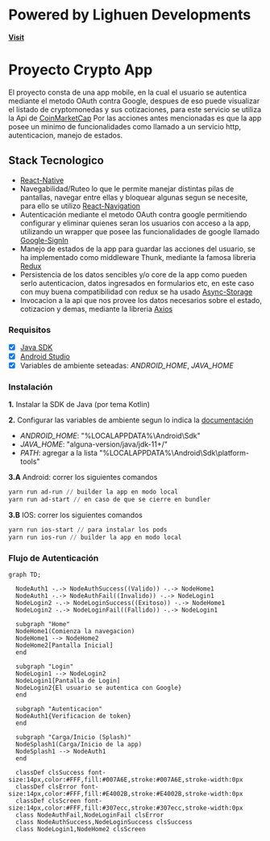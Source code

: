 # Powered by Lighuen Developments
**[Visit](https://lighuendevelopments.netlify.app/)**

# Proyecto Crypto App
El proyecto consta de una app mobile, en la cual el usuario se autentica mediante el metodo OAuth contra Google, despues de eso puede visualizar el listado de cryptomonedas y sus cotizaciones, para este servicio se utiliza la Api de [CoinMarketCap](https://coinmarketcap.com/api/documentation/v1/#)
Por las acciones antes mencionadas es que la app posee un minimo de funcionalidades como llamado a un servicio http, autenticacion, manejo de estados.

## Stack Tecnologico
- [React-Native](https://reactnative.dev/architecture/landing-page)
- Navegabilidad/Ruteo lo que le permite manejar distintas pilas de pantallas, navegar entre ellas y bloquear algunas segun se necesite, para ello se utilizo [React-Navigation](https://reactnavigation.org/)
- Autenticación mediante el metodo OAuth contra google permitiendo configurar y eliminar quienes seran los usuarios con acceso a la app, utilizando un wrapper que posee las funcionalidades de google llamado [Google-SignIn](https://react-native-google-signin.github.io/docs/install)
- Manejo de estados de la app para guardar las acciones del usuario, se ha implementado como middleware Thunk, mediante la famosa libreria [Redux](https://redux.js.org/introduction/installation)
- Persistencia de los datos sencibles y/o core de la app como pueden serlo autenticacion, datos ingresados en formularios etc, en este caso con muy buena compatibilidad con redux se ha usado [Async-Storage](https://react-native-async-storage.github.io/async-storage/docs/install/)
- Invocacion a la api que nos provee los datos necesarios sobre el estado, cotizacion y demas, mediante la libreria [Axios](https://axios-http.com/es/docs/intro)

### Requisitos
- [x] [Java SDK](https://openjdk.org/projects/jdk/17/)
- [x] [Android Studio](https://developer.android.com/studio?hl=es-419)
- [x] Variables de ambiente seteadas: *ANDROID_HOME*, *JAVA_HOME*

### Instalación
**1.** Instalar la SDK de Java (por tema Kotlin)

**2.** Configurar las variables de ambiente segun lo indica la [documentación](https://reactnative.dev/docs/set-up-your-environment?os=windows)

- *ANDROID_HOME*: "%LOCALAPPDATA%\Android\Sdk"
- *JAVA_HOME*: "alguna-version/java/jdk-11+/"
- *PATH*: agregar a la lista "%LOCALAPPDATA%\Android\Sdk\platform-tools"

**3.A** Android:
correr los siguientes comandos
```powershell
yarn run ad-run // builder la app en modo local
yarn run ad-start // en caso de que se cierre en bundler
```

**3.B** IOS:
correr los siguientes comandos
```powershell
yarn run ios-start // para instalar los pods
yarn run ios-run // builder la app en modo local
```

### Flujo de Autenticación
```mermaid
graph TD;

  NodeAuth1 -.-> NodeAuthSuccess((Valido)) -.-> NodeHome1
  NodeAuth1 -.-> NodeAuthFail((Invalido)) -.-> NodeLogin1
  NodeLogin2 -.-> NodeLoginSuccess((Exitoso)) -.-> NodeHome1
  NodeLogin2 -.-> NodeLoginFail((Fallido)) -.-> NodeLogin1

  subgraph "Home"
  NodeHome1(Comienza la navegacion)
  NodeHome1 --> NodeHome2
  NodeHome2[Pantalla Inicial]
  end

  subgraph "Login"
  NodeLogin1 --> NodeLogin2
  NodeLogin1[Pantalla de Login]
  NodeLogin2{El usuario se autentica con Google}
  end

  subgraph "Autenticacion"
  NodeAuth1{Verificacion de token}
  end

  subgraph "Carga/Inicio (Splash)"
  NodeSplash1(Carga/Inicio de la app)
  NodeSplash1 --> NodeAuth1
  end

  classDef clsSuccess font-size:14px,color:#FFF,fill:#007A6E,stroke:#007A6E,stroke-width:0px
  classDef clsError font-size:14px,color:#FFF,fill:#E4002B,stroke:#E4002B,stroke-width:0px
  classDef clsScreen font-size:14px,color:#FFF,fill:#307ecc,stroke:#307ecc,stroke-width:0px
  class NodeAuthFail,NodeLoginFail clsError
  class NodeAuthSuccess,NodeLoginSuccess clsSuccess
  class NodeLogin1,NodeHome2 clsScreen

```
